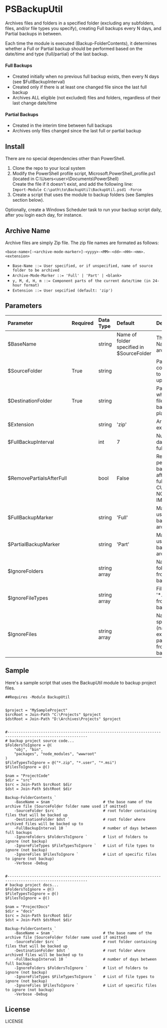# PSBackupUtil

Archives files and folders in a specified folder (excluding any subfolders, files, and/or file types you specify), creating Full backups every N days, and Partial backups in between.

Each time the module is executed (Backup-FolderContents), it determines whether a Full or Partial backup should be performed based on the date/time and type (full/partial) of the last backup. 

#### Full Backups
- Created initially when no previous full backup exists, then every N days (see $FullBackupInterval)
- Created only if there is at least one changed file since the last full backup
- Archives ALL eligible (not excluded) files and folders, regardless of their last change date/time

#### Partial Backups
- Created in the interim time between full backups
- Archives only files changed since the last full or partial backup


## Install
There are no special dependencies other than PowerShell.

1. Clone the repo to your local system
2. Modify the PowerShell profile script, Microsoft.PowerShell_profile.ps1 (located in C:\Users\<user>\Documents\PowerShell)  
   Create the file if it doesn't exist, and add the following line:  
   `Import-Module C:\path\to\BackupUtil\BackupUtil.psd1 -Force`
3. Create a script that uses the module to backup folders (see Samples section below).

Optionally, create a Windows Scheduler task to run your backup script daily, after you login each day, for instance.


## Archive Name
Archive files are simply Zip file. The zip file names are formated as follows:

`<base-name>[-<archive-mode-marker>]-<yyyy>-<MM>-<dd>-<HH>-<mm>.<extension>`

- `Base-Name ::= User specified, or if unspecified, name of source folder to be archived`
- `Archive-Mode-Marker ::= 'Full' | 'Part' | <blank>`
- `y, M, d, H, m ::= Component parts of the current date/time (in 24-hour format)`
- `Extension ::= User sepcified (default: 'zip')`


## Parameters
Parameter                |Required |Data Type    |Default |Description
:------------------------|:--------|:------------|:-------|:---------------------------------
$BaseName                |         |string       | Name of folder specified in $SourceFolder | The Base Name for the archive file
$SourceFolder            | True    |string       |       | Path to folder containing files to be backed up
$DestinationFolder       | True    |string       |       | Path to folder where archive file for the backup will be placed
$Extension               |         |string       |'zip'  | Archive file extension
$FullBackupInterval      |         |int          |7      | Number of days between full backups
$RemovePartialsAfterFull |         |bool         |False  | Remove prior period partial backup file(s) after creating a full-backup. CURRENTLY NOT IMPLEMENTED
$FullBackupMarker        |         |string       |'Full' | Marker text to use for Full backup archive names
$PartialBackupMarker     |         |string       |'Part' | Marker text to use for Partial backup archive names
$IgnoreFolders           |         |string array |       | Names of folders to omit from the backup
$IgnoreFileTypes         |         |string array |       | File types (ex: '*.zip') to omit from the backup
$IgnoreFiles             |         |string array |       | Names of specific files (name & extension, no path) to omit from the backup


## Sample

Here's a sample script that uses the BackupUtil module to backup project files.

```
##Requires -Module BackupUtil


$project = "MySampleProject"
$srcRoot = Join-Path "C:\Projects" $project
$dstRoot = Join-Path "D:\Archives\Projects" $project


#----------------------------------------------------------------------------------------------------------
# backup project source code...
$FoldersToIgnore = @(
    "obj", "bin", 
    "packages", "node_modules", "wwwroot"
)    
$FileTypesToIgnore = @("*.zip", "*.user", "*.msi")
$FilesToIgnore = @()

$nam = "ProjectCode"
$dir = "src"
$src = Join-Path $srcRoot $dir
$dst = Join-Path $dstRoot $dir

Backup-FolderContents `
    -BaseName = $nam `                      # the base name of the archive file (SourceFolder folder name used if omitted)
    -SourceFolder $src `                    # root folder containing files that will be backed up
    -DestinationFolder $dst `               # root folder where archived files will be backed up to
    -FullBackupInterval 10 `                # number of days between full backups
    -IgnoreFolders $FoldersToIgnore `       # list of folders to ignore (not backup)
    -IgnoreFileTypes $FileTypesToIgnore `   # List of file types to ignore (not backup)
    -IgnoreFiles $FilesToIgnore `           # List of specific files to ignore (not backup)
    -Verbose -Debug


#----------------------------------------------------------------------------------------------------------
# backup project docs...
$FoldersToIgnore = @()
$FileTypesToIgnore = @()
$FilesToIgnore = @()

$nam = "ProjectDocs"
$dir = "docs"
$src = Join-Path $srcRoot $dir
$dst = Join-Path $dstRoot $dir

Backup-FolderContents `
    -BaseName = $nam `                      # the base name of the archive file (SourceFolder folder name used if omitted)
    -SourceFolder $src `                    # root folder containing files that will be backed up
    -DestinationFolder $dst `               # root folder where archived files will be backed up to
    -FullBackupInterval 10 `                # number of days between full backups
    -IgnoreFolders $FoldersToIgnore `       # list of folders to ignore (not backup)
    -IgnoreFileTypes $FileTypesToIgnore `   # List of file types to ignore (not backup)
    -IgnoreFiles $FilesToIgnore `           # List of specific files to ignore (not backup)
    -Verbose -Debug
```

## License
LICENSE
